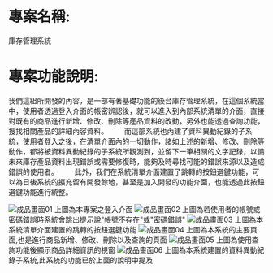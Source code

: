 # 專案名稱:
庫存管理系統
# 專案功能說明:
 我們這組所開發的內容，是一部有著基礎功能的後台庫存管理系統，在這個系統當中，使用者透過登入介面的帳密辨認後，就可以進入到內部系統清單的介面，直接對既有的商品進行新增、修改、刪除等產品資料的改動，另外也能透過查詢功能，搜找相關產品的詳細內容資料。
　　而這部系統也內建了資料異動紀錄的子系統，使用者登入之後，在清單介面內的一切動作，諸如上述的新增、修改、刪除等動作，都將被資料異動紀錄的子系統所觀測到，並留下一筆相關的文字記錄，以備未來庫存產品資料出現錯誤或需要修復時，能夠及時尋找可能的錯誤來源以及造成錯誤的使用者。
　　此外，我們在系統清單介面建置了跳轉的按鈕選鍵功能，可以為日後系統的擴充留有開發餘地，甚至是加入開發的功能介面，也能透過此按鈕選鍵功能進行統整。

![成品畫面01](https://github.com/Asherker/TeamProject/assets/55643879/93ef55e6-b67d-4e7f-b211-9eaf42633c48)
上圖為本專案之登入介面
![成品畫面02](https://github.com/Asherker/TeamProject/assets/55643879/0f6bc9ed-6564-4619-9cf0-2d309d8b16c7)
上圖為若使用者的帳號或密碼錯誤時系統會跳出提示說"帳號不存在"或"密碼錯誤"
![成品畫面03](https://github.com/Asherker/TeamProject/assets/55643879/f93f8149-90e5-450f-aaeb-93aa22b388e4)
上圖為本系統清單介面建置的跳轉的按鈕選鍵功能
![成品畫面04](https://github.com/Asherker/TeamProject/assets/55643879/112b900b-8fa8-4e22-822f-604634de4dc0)
上圖為本系統的主要頁面,也是進行商品新增、修改、刪除以及查詢的頁面
![成品畫面05](https://github.com/Asherker/TeamProject/assets/55643879/540cea22-f733-482c-bff6-0504c8fd962d)
上圖為使用查詢功能後顯示商品詳細資訊的視窗
![成品畫面06](https://github.com/Asherker/TeamProject/assets/55643879/e8ee41d0-e2f7-4096-a051-0de35d898ef5)
上圖為本系統建置的資料異動紀錄子系統,此系統的功能已於上面的說明中提及
